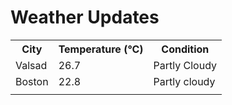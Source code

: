 # Weather Updates

<!-- WEATHER-UPDATE-START -->
<table><tr><th>City</th><th>Temperature (°C)</th><th>Condition</th></tr><tr><td>Valsad</td><td>26.7</td><td>Partly Cloudy</td></tr><tr><td>Boston</td><td>22.8</td><td>Partly cloudy</td></tr><tr><td></td><td></td><td></td></tr></table>
<!-- WEATHER-UPDATE-END -->
